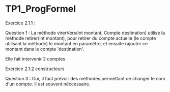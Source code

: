 # TP1_ProgFormel
 Exercice 2.1.1 :

 Question 1 :
 La méthode virerVers(int montant, Compte destination) utilise la méthode retirer(int montant), 
 pour retirer du compte actuelle (le compte utilisant la méthode) le montant en paramètre, 
 et ensuite rajouter ce montant dans le compte 'destination'.

 Elle fait intervenir 2 comptes

 Exercice 2.1.2 constructeurs
 
 Question 3 :
 Oui, il faut prévoir des méthodes permettant de changer le nom d'un compte.
 Il est souvent néccessaire.
